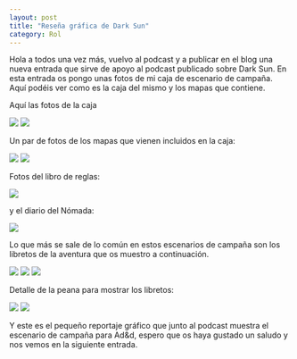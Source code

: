 ```yaml
---
layout: post
title: "Reseña gráfica de Dark Sun"
category: Rol
---
```

Hola a todos una vez más, vuelvo al podcast y a publicar en el blog una nueva entrada que sirve de apoyo al podcast publicado sobre Dark Sun. En esta entrada os pongo unas fotos de mi caja de escenario de campaña. Aquí podéis ver como es la caja del mismo y los mapas que contiene. 

Aquí las fotos de la caja 

<img src="https://padreyrolero.github.io/padreyrolero/assets/img/darksun/portadacaja.jpg">

<img src="https://padreyrolero.github.io/padreyrolero/assets/img/darksun/traseracaja.jpg">

Un par de fotos de los mapas que vienen incluidos en la caja:

<img src="https://padreyrolero.github.io/padreyrolero/assets/img/darksun/mapaathascolor.jpg">

<img src="https://padreyrolero.github.io/padreyrolero/assets/img/darksun/ciudadtyr.jpg">

Fotos del libro de reglas:

<img src="https://padreyrolero.github.io/padreyrolero/assets/img/darksun/librodereglas.jpg">

y el diario del Nómada:

<img src="https://padreyrolero.github.io/padreyrolero/assets/img/darksun/diariodelnomada.jpg">



Lo que más se sale de lo común en estos escenarios de campaña son los libretos de la aventura que os muestro a continuación.

<img src="https://padreyrolero.github.io/padreyrolero/assets/img/darksun/unpocodeexperiencia.jpg">

<img src="https://padreyrolero.github.io/padreyrolero/assets/img/darksun/librodungeonmaster.jpg">

<img src="https://padreyrolero.github.io/padreyrolero/assets/img/darksun/ayudajugador.jpg">

Detalle de la peana para mostrar los libretos:

<img src="https://padreyrolero.github.io/padreyrolero/assets/img/darksun/ayudajugador1.jpg">

<img src="https://padreyrolero.github.io/padreyrolero/assets/img/darksun/librodungeonmaster1.jpg">

Y este es el pequeño reportaje gráfico que junto al podcast muestra el escenario de campaña para Ad&d, espero que os haya gustado un saludo y nos vemos en la siguiente entrada.
